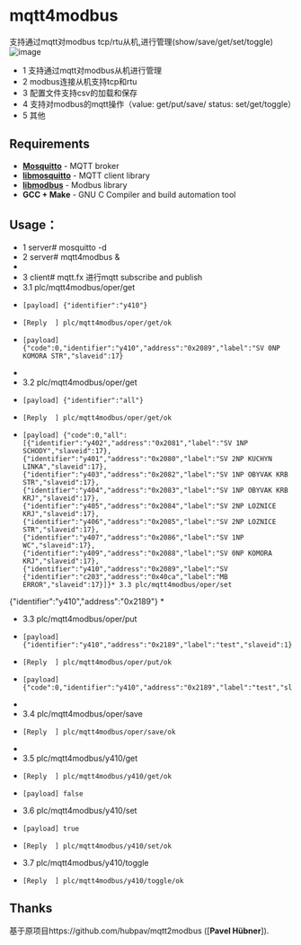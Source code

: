 # mqtt4modbus
支持通过mqtt对modbus tcp/rtu从机,进行管理(show/save/get/set/toggle)
 ![image](https://github.com/nskygit/mqtt4modbus/raw/master/mqtt4modbus.png)
* 1 支持通过mqtt对modbus从机进行管理
* 2 modbus连接从机支持tcp和rtu
* 3 配置文件支持csv的加载和保存
* 4 支持对modbus的mqtt操作（value: get/put/save/   status: set/get/toggle）
* 5 其他

## Requirements
* [**Mosquitto**](https://mosquitto.org/) - MQTT broker
* [**libmosquitto**](https://mosquitto.org/man/libmosquitto-3.html) - MQTT client library
* [**libmodbus**](http://libmodbus.org/) - Modbus library
* **GCC + Make** - GNU C Compiler and build automation tool

## Usage：
* 1 server# mosquitto -d
* 2 server# mqtt4modbus &
*
* 3 client# mqtt.fx 进行mqtt subscribe and publish
* 3.1 plc/mqtt4modbus/oper/get
*     [payload] {"identifier":"y410"}
*     [Reply  ] plc/mqtt4modbus/oper/get/ok
*     [payload] {"code":0,"identifier":"y410","address":"0x2089","label":"SV 0NP KOMORA STR","slaveid":17}
*
* 3.2 plc/mqtt4modbus/oper/get
*     [payload] {"identifier":"all"}
*     [Reply  ] plc/mqtt4modbus/oper/get/ok
*     [payload] {"code":0,"all":[{"identifier":"y402","address":"0x2081","label":"SV 1NP SCHODY","slaveid":17},{"identifier":"y401","address":"0x2080","label":"SV 2NP KUCHYN LINKA","slaveid":17},{"identifier":"y403","address":"0x2082","label":"SV 1NP OBYVAK KRB STR","slaveid":17},{"identifier":"y404","address":"0x2083","label":"SV 1NP OBYVAK KRB KRJ","slaveid":17},{"identifier":"y405","address":"0x2084","label":"SV 2NP LOZNICE KRJ","slaveid":17},{"identifier":"y406","address":"0x2085","label":"SV 2NP LOZNICE STR","slaveid":17},{"identifier":"y407","address":"0x2086","label":"SV 1NP WC","slaveid":17},{"identifier":"y409","address":"0x2088","label":"SV 0NP KOMORA KRJ","slaveid":17},{"identifier":"y410","address":"0x2089","label":"SV {"identifier":"c203","address":"0x40ca","label":"MB ERROR","slaveid":17}]}* 3.3 plc/mqtt4modbus/oper/set
{"identifier":"y410","address":"0x2189"}
*
* 3.3 plc/mqtt4modbus/oper/put
*     [payload] {"identifier":"y410","address":"0x2189","label":"test","slaveid":1}
*     [Reply  ] plc/mqtt4modbus/oper/put/ok
*     [payload] {"code":0,"identifier":"y410","address":"0x2189","label":"test","slaveid":1}
*
* 3.4 plc/mqtt4modbus/oper/save
*     [Reply  ] plc/mqtt4modbus/oper/save/ok
*
* 3.5 plc/mqtt4modbus/y410/get
*     [Reply  ] plc/mqtt4modbus/y410/get/ok
*     [payload] false

* 3.6 plc/mqtt4modbus/y410/set
*     [payload] true
*     [Reply  ] plc/mqtt4modbus/y410/set/ok

* 3.7 plc/mqtt4modbus/y410/toggle
*     [Reply  ] plc/mqtt4modbus/y410/toggle/ok

## Thanks
基于原项目https://github.com/hubpav/mqtt2modbus ([**Pavel Hübner**]).
